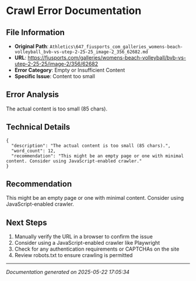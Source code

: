 # Crawl Error Documentation

## File Information
- **Original Path**: `Athletics\647_fiusports_com_galleries_womens-beach-volleyball_bvb-vs-utep-2-25-25_image-2_356_62682.md`
- **URL**: https://fiusports.com/galleries/womens-beach-volleyball/bvb-vs-utep-2-25-25/image-2/356/62682
- **Error Category**: Empty or Insufficient Content
- **Specific Issue**: Content too small

## Error Analysis
The actual content is too small (85 chars).

## Technical Details
```
{
  "description": "The actual content is too small (85 chars).",
  "word_count": 12,
  "recommendation": "This might be an empty page or one with minimal content. Consider using JavaScript-enabled crawler."
}
```

## Recommendation
This might be an empty page or one with minimal content. Consider using JavaScript-enabled crawler.

## Next Steps
1. Manually verify the URL in a browser to confirm the issue
2. Consider using a JavaScript-enabled crawler like Playwright
3. Check for any authentication requirements or CAPTCHAs on the site
4. Review robots.txt to ensure crawling is permitted

---
*Documentation generated on 2025-05-22 17:05:34*
